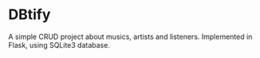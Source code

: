 # DBtify
A simple CRUD project about musics, artists and listeners.
Implemented in Flask, using SQLite3 database.
